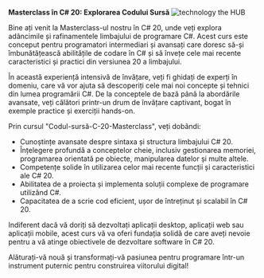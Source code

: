 **Masterclass în C# 20: Explorarea Codului Sursă**
![technology the   HUB](https://github.com/GrupulVerdeIT/Masterclass-n-C-20-Explorarea-Codului-Surs-/assets/110493446/b0b76256-c2c2-4860-afc6-5cf61d537a85) 

Bine ați venit la Masterclass-ul nostru în C# 20, unde veți explora adâncimile și rafinamentele limbajului de programare C#. Acest curs este conceput pentru programatori intermediari și avansați care doresc să-și îmbunătățească abilitățile de codare în C# și să învețe cele mai recente caracteristici și practici din versiunea 20 a limbajului.

În această experiență intensivă de învățare, veți fi ghidați de experți în domeniu, care vă vor ajuta să descoperiți cele mai noi concepte și tehnici din lumea programării C#. De la conceptele de bază până la abordările avansate, veți călători printr-un drum de învățare captivant, bogat în exemple practice și exerciții hands-on.

Prin cursul "Codul-sursă-C-20-Masterclass", veți dobândi:

- Cunoștințe avansate despre sintaxa și structura limbajului C# 20.
- Înțelegere profundă a conceptelor cheie, inclusiv gestionarea memoriei, programarea orientată pe obiecte, manipularea datelor și multe altele.
- Competențe solide în utilizarea celor mai recente funcții și caracteristici ale C# 20.
- Abilitatea de a proiecta și implementa soluții complexe de programare utilizând C#.
- Capacitatea de a scrie cod eficient, ușor de întreținut și scalabil în C# 20.

Indiferent dacă vă doriți să dezvoltați aplicații desktop, aplicații web sau aplicații mobile, acest curs vă va oferi fundația solidă de care aveți nevoie pentru a vă atinge obiectivele de dezvoltare software în C# 20.

Alăturați-vă nouă și transformați-vă pasiunea pentru programare într-un instrument puternic pentru construirea viitorului digital!
